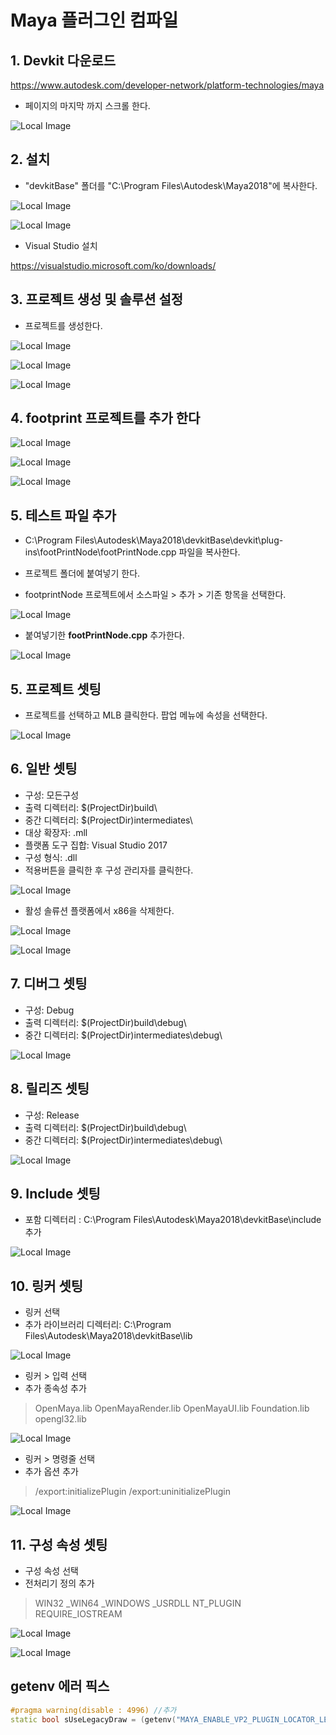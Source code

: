 # Maya 플러그인 컴파일

## 1. Devkit 다운로드

<https://www.autodesk.com/developer-network/platform-technologies/maya>

- 페이지의 마지막 까지 스크롤 한다.

![Local Image](img/1.png)

## 2. 설치

- "devkitBase" 폴더를 "C:\Program Files\Autodesk\Maya2018"에 복사한다.
  
![Local Image](img/2.png)

![Local Image](img/3.png)

- Visual Studio 설치

<https://visualstudio.microsoft.com/ko/downloads/>

## 3. 프로젝트 생성 및 솔루션 설정

- 프로젝트를 생성한다.

![Local Image](img/5.png)

![Local Image](img/6.png)

![Local Image](img/7.png)

## 4. footprint 프로젝트를 추가 한다

![Local Image](img/8.png)

![Local Image](img/9.png)

![Local Image](img/10.png)

## 5. 테스트 파일 추가

- C:\Program Files\Autodesk\Maya2018\devkitBase\devkit\plug-ins\footPrintNode\footPrintNode.cpp 파일을 복사한다.

- 프로젝트 폴더에 붙여넣기 한다.

- footprintNode 프로젝트에서 소스파일 > 추가 > 기존 항목을 선택한다.

![Local Image](img/16.png)

- 붙여넣기한 **footPrintNode.cpp** 추가한다.

![Local Image](img/15.png)

## 5. 프로젝트 셋팅

- 프로젝트를 선택하고 MLB 클릭한다. 팝업 메뉴에 속성을 선택한다.

![Local Image](img/11.png)

## 6. 일반 셋팅

- 구성: 모든구성
- 출력 디렉터리: $(ProjectDir)build\
- 중간 디렉터리: $(ProjectDir)intermediates\
- 대상 확장자: .mll
- 플랫폼 도구 집합: Visual Studio 2017
- 구성 형식: .dll
- 적용버튼을 클릭한 후 구성 관리자를 클릭한다.

![Local Image](img/12.png)

- 활성 솔류션 플랫폼에서 x86을 삭제한다.

![Local Image](img/13.png)

![Local Image](img/14.png)

## 7. 디버그 셋팅

- 구성: Debug
- 출력 디렉터리: $(ProjectDir)build\debug\
- 중간 디렉터리: $(ProjectDir)intermediates\debug\

![Local Image](img/17.png)

## 8. 릴리즈 셋팅

- 구성: Release
- 출력 디렉터리: $(ProjectDir)build\debug\
- 중간 디렉터리: $(ProjectDir)intermediates\debug\

![Local Image](img/18.png)

## 9. Include 셋팅

- 포함 디렉터리 : C:\Program Files\Autodesk\Maya2018\devkitBase\include 추가

![Local Image](img/19.png)

## 10. 링커 셋팅

- 링커 선택
- 추가 라이브러리 디렉터리: C:\Program Files\Autodesk\Maya2018\devkitBase\lib

![Local Image](img/20.png)

- 링커 > 입력 선택
- 추가 종속성 추가
  
>OpenMaya.lib
>OpenMayaRender.lib
>OpenMayaUI.lib
>Foundation.lib
>opengl32.lib

![Local Image](img/21.png)

- 링커 > 명령줄 선택
- 추가 옵션 추가

> /export:initializePlugin /export:uninitializePlugin

![Local Image](img/22.png)

## 11. 구성 속성 셋팅

- 구성 속성 선택
- 전처리기 정의 추가
  
>WIN32
_WIN64
_WINDOWS
_USRDLL
NT_PLUGIN
REQUIRE_IOSTREAM

![Local Image](img/23.png)

![Local Image](img/24.png)

## getenv 에러 픽스

```cpp
#pragma warning(disable : 4996) //추가
static bool sUseLegacyDraw = (getenv("MAYA_ENABLE_VP2_PLUGIN_LOCATOR_LEGACY_DRAW") != NULL);
```